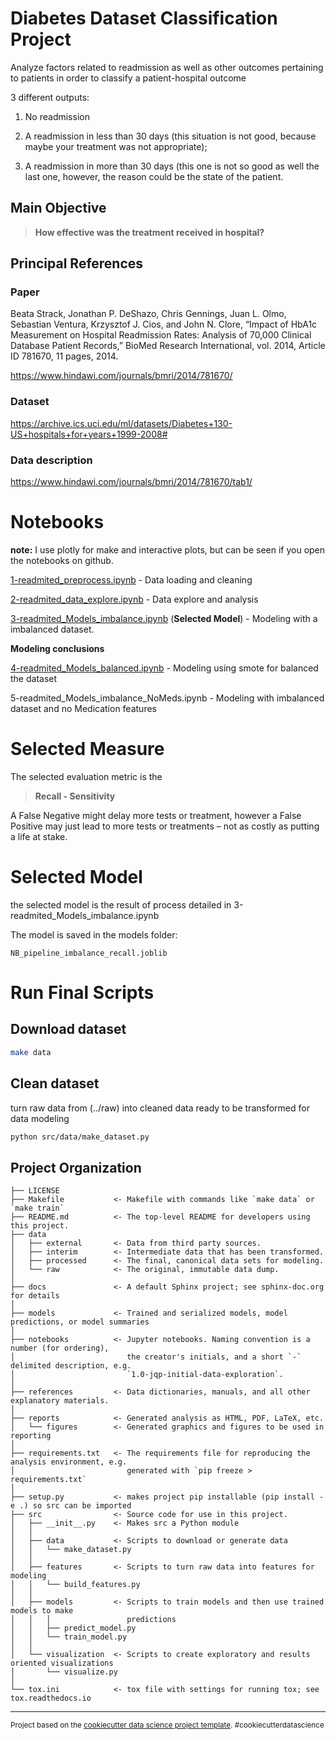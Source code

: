 Diabetes Dataset Classification Project 
=======================================

Analyze factors related to readmission as well as other outcomes pertaining to patients in order to classify a patient-hospital outcome

3 different outputs:

1. No readmission

2. A readmission in less than 30 days (this situation is not good, because maybe your treatment was not appropriate);

3. A readmission in more than 30 days (this one is not so good as well the last one, however, the reason could be the state of the patient.

## Main Objective

> **How effective was the treatment received in hospital?** 

## Principal References

### Paper

Beata Strack, Jonathan P. DeShazo, Chris Gennings, Juan L. Olmo, Sebastian Ventura, Krzysztof J. Cios, and John N. Clore, “Impact of HbA1c Measurement on Hospital Readmission Rates: Analysis of 70,000 Clinical Database Patient Records,” BioMed Research International, vol. 2014, Article ID 781670, 11 pages, 2014.

https://www.hindawi.com/journals/bmri/2014/781670/

### Dataset

https://archive.ics.uci.edu/ml/datasets/Diabetes+130-US+hospitals+for+years+1999-2008#

### Data description

https://www.hindawi.com/journals/bmri/2014/781670/tab1/

# Notebooks
**note:** I use plotly for make and interactive plots, but can be seen if you open the notebooks on github.

[1-readmited_preprocess.ipynb](https://github.com/JoseRZapata/Readmission-ML-Project/blob/master/notebooks/1-readmited_preprocess.ipynb) - Data loading and cleaning

[2-readmited_data_explore.ipynb](https://github.com/JoseRZapata/Readmission-ML-Project/blob/master/notebooks/2-readmited_data_explore.ipynb) - Data explore and analysis

[3-readmited_Models_imbalance.ipynb](https://github.com/JoseRZapata/Readmission-ML-Project/blob/master/notebooks/3-readmited_Models_imbalance.ipynb) (**Selected Model**) - Modeling with a imbalanced dataset.

**Modeling conclusions**

[4-readmited_Models_balanced.ipynb](https://github.com/JoseRZapata/Readmission-ML-Project/blob/master/notebooks/4-readmited_Models_balanced.ipynb) - Modeling  using smote for balanced the dataset

5-readmited_Models_imbalance_NoMeds.ipynb - Modeling with imbalanced dataset and no Medication features

# Selected Measure

The selected evaluation metric is the 
> **Recall - Sensitivity**

A False Negative might delay more tests or treatment, 
however a False Positive may just lead to more tests or treatments – not as costly as putting a life at stake.

# Selected Model

the selected model is the result of process detailed in 3-readmited_Models_imbalance.ipynb

The model is saved in the models folder:

`NB_pipeline_imbalance_recall.joblib`

# Run Final Scripts

## Download dataset

```bash
make data
```
## Clean dataset
turn raw data from (../raw) into  cleaned data ready to be transformed for data modeling
```bash     
python src/data/make_dataset.py
```


Project Organization
------------

    ├── LICENSE
    ├── Makefile           <- Makefile with commands like `make data` or `make train`
    ├── README.md          <- The top-level README for developers using this project.
    ├── data
    │   ├── external       <- Data from third party sources.
    │   ├── interim        <- Intermediate data that has been transformed.
    │   ├── processed      <- The final, canonical data sets for modeling.
    │   └── raw            <- The original, immutable data dump.
    │
    ├── docs               <- A default Sphinx project; see sphinx-doc.org for details
    │
    ├── models             <- Trained and serialized models, model predictions, or model summaries
    │
    ├── notebooks          <- Jupyter notebooks. Naming convention is a number (for ordering),
    │                         the creator's initials, and a short `-` delimited description, e.g.
    │                         `1.0-jqp-initial-data-exploration`.
    │
    ├── references         <- Data dictionaries, manuals, and all other explanatory materials.
    │
    ├── reports            <- Generated analysis as HTML, PDF, LaTeX, etc.
    │   └── figures        <- Generated graphics and figures to be used in reporting
    │
    ├── requirements.txt   <- The requirements file for reproducing the analysis environment, e.g.
    │                         generated with `pip freeze > requirements.txt`
    │
    ├── setup.py           <- makes project pip installable (pip install -e .) so src can be imported
    ├── src                <- Source code for use in this project.
    │   ├── __init__.py    <- Makes src a Python module
    │   │
    │   ├── data           <- Scripts to download or generate data
    │   │   └── make_dataset.py
    │   │
    │   ├── features       <- Scripts to turn raw data into features for modeling
    │   │   └── build_features.py
    │   │
    │   ├── models         <- Scripts to train models and then use trained models to make
    │   │   │                 predictions
    │   │   ├── predict_model.py
    │   │   └── train_model.py
    │   │
    │   └── visualization  <- Scripts to create exploratory and results oriented visualizations
    │       └── visualize.py
    │
    └── tox.ini            <- tox file with settings for running tox; see tox.readthedocs.io

--------

<p><small>Project based on the <a target="_blank" href="https://drivendata.github.io/cookiecutter-data-science/">cookiecutter data science project template</a>. #cookiecutterdatascience</small></p>
